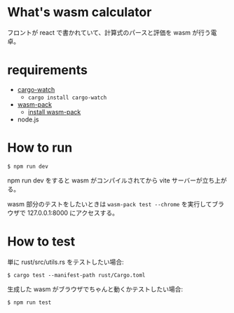 # What's wasm calculator

フロントが react で書かれていて、計算式のパースと評価を wasm が行う電卓。

# requirements

- [cargo-watch](https://crates.io/crates/cargo-watch)
  - `cargo install cargo-watch`
- [wasm-pack](https://rustwasm.github.io/wasm-pack/)
  - [install wasm-pack](https://rustwasm.github.io/wasm-pack/installer/)
- node.js

# How to run

```
$ npm run dev
```

npm run dev をすると wasm がコンパイルされてから vite サーバーが立ち上がる。

wasm 部分のテストをしたいときは `wasm-pack test --chrome` を実行してブラウザで 127.0.0.1:8000 にアクセスする。

# How to test

単に rust/src/utils.rs をテストしたい場合:

```
$ cargo test --manifest-path rust/Cargo.toml
```

生成した wasm がブラウザでちゃんと動くかテストしたい場合:

```
$ npm run test
```
